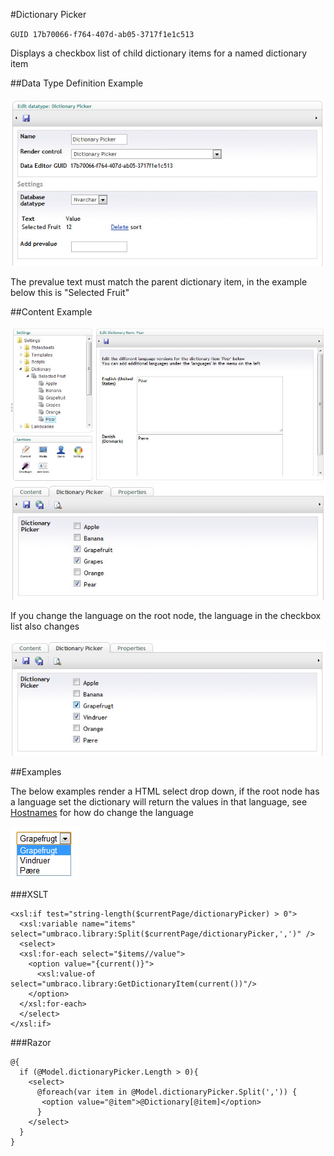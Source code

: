 #Dictionary Picker

`GUID 17b70066-f764-407d-ab05-3717f1e1c513`

Displays a checkbox list of child dictionary items for a named dictionary item

##Data Type Definition Example

![Dictionary Picker Data Type Definition](images/Dictionary-Picker-DataType.jpg?raw=true)

The prevalue text must match the parent dictionary item, in the example below this is "Selected Fruit"

##Content Example

![Dictionary Picker Data Type](images/Dictionary-Picker-Setup.jpg?raw=true)
![Dictionary Picker Data Type](images/Dictionary-Picker-Content.jpg?raw=true)

If you change the language on the root node, the language in the checkbox list also changes

![Dictionary Picker Data Type](images/Dictionary-Picker-Content2.jpg?raw=true)

##Examples

The below examples render a HTML select drop down, if the root node has a language set the dictionary will return the values in that language, see [Hostnames]() for how do change the language

![Dictionary Picker Data Type HTML](images/Dictionary-Picker-HTML-Result.jpg?raw=true)

###XSLT


	<xsl:if test="string-length($currentPage/dictionaryPicker) > 0">  
	  <xsl:variable name="items" select="umbraco.library:Split($currentPage/dictionaryPicker,',')" />  
	  <select>  
	  <xsl:for-each select="$items//value">
	    <option value="{current()}">
	      <xsl:value-of select="umbraco.library:GetDictionaryItem(current())"/>      
	    </option>
	  </xsl:for-each>
	  </select>    
	</xsl:if>  

###Razor

	@{
	  if (@Model.dictionaryPicker.Length > 0){
	    <select>                                                         
	      @foreach(var item in @Model.dictionaryPicker.Split(',')) { 
	       <option value="@item">@Dictionary[@item]</option>
	      }
	    </select>                                                                                         
	  }
	}